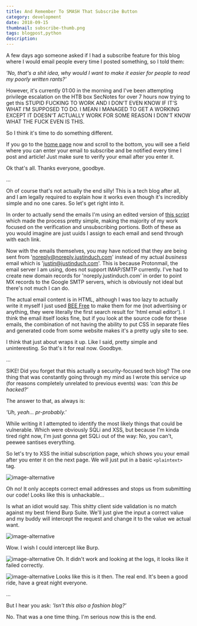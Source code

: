 ```yaml
---
title: And Remember To SMASH That Subscribe Button
category: development
date: 2018-09-15
thumbnail: subscribe-thumb.png
tags: blogpost,python
description:
---
```


A few days ago someone asked if I had a subscribe feature for this blog where I would email people every time I posted something, so I told them:

*'No, that's a shit idea, why would I want to make it easier for people to read my poorly written rants?'*

However, it's currently 01:00 in the morning and I've been attempting privilege escalation on the HTB box SecNotes for over 7 hours now trying to get this STUPID FUCKING **<redacted for spoilers>** TO WORK AND I DON'T EVEN KNOW IF IT'S WHAT I'M SUPPOSED TO DO. I MEAN I MANAGED TO GET A **<redacted for spoilers>** WORKING EXCEPT IT DOESN'T ACTUALLY WORK FOR SOME REASON I DON'T KNOW WHAT THE FUCK EVEN IS THIS.

So I think it's time to do something different.

If you go to the [home page](/) now and scroll to the bottom, you will see a field where you can enter your email to subscribe and be notified every time I post and article! Just make sure to verify your email after you enter it.

Ok that's all. Thanks everyone, goodbye.

...

Oh of course that's not actually the end silly! This is a tech blog after all, and I am legally required to explain how it works even though it's incredibly simple and no one cares. So let's get right into it.

In order to actually send the emails I'm using an edited version of [this script](https://github.com/ludmal/pylib/blob/master/mail.py) which made the process pretty simple, making the majority of my work focused on the verification and unsubscribing portions. Both of these as you would imagine are just uuids I assign to each email and send through with each link.

Now with the emails themselves, you may have noticed that they are being sent from 'noreply@noreply.justinduch.com' instead of my actual *business* email which is 'justin@justinduch.com'. This is because Protonmail, the email server I am using, does not support IMAP/SMTP currently. I've had to create new domain records for 'noreply.justinduch.com' in order to point MX records to the Google SMTP servers, which is obviously not ideal but there's not much I can do.

The actual email content is in HTML, although I was too lazy to actually write it myself I just used [BEE Free](https://beefree.io/) to make them for me (not advertising or anything, they were literally the first search result for 'html email editor'). I think the email itself looks fine, but if you look at the source code for these emails, the combination of not having the ability to put CSS in separate files and generated code from some website makes it's a pretty ugly site to see.

I think that just about wraps it up. Like I said, pretty simple and uninteresting. So that's it for real now. Goodbye.

...

SIKE! Did you forget that this actually a security-focused tech blog? The one thing that was constantly going through my mind as I wrote this service up (for reasons completely unrelated to previous events) was: *'can this be hacked?'*

The answer to that, as always is:

*'Uh, yeah... pr-probably.'*

While writing it I attempted to identify the most likely things that could be vulnerable. Which were obviously SQLi and XSS, but because I'm kinda tired right now, I'm just gonna get SQLi out of the way: No, you can't, peewee santises everything.

So let's try to XSS the initial subscription page, which shows you your email after you enter it on the next page. We will just put in a basic `<plaintext>` tag.

![image-alternative](/article/static/img/subscribe-plaintext.png)

Oh no! It only accepts correct email addresses and stops us from submitting our code! Looks like this is unhackable...

Is what an idiot would say. This shitty client side validation is no match against my best friend Burp Suite. We'll just give the input a correct value and my buddy will intercept the request and change it to the value we actual want.

![image-alternative](/article/static/img/subscribe-burb.png)

Wow. I wish I could intercept like Burp.

![image-alternative](/article/static/img/subscribe-fail.png) Oh. It didn't work and looking at the logs, it looks like it failed correctly.

![image-alternative](/article/static/img/subscribe-error.png) Looks like this is it then. The real end. It's been a good ride, have a great night everyone.

...

But I hear you ask: *'Isn't this also a fashion blog?'*

No. That was a one time thing. I'm serious now this is the end.

